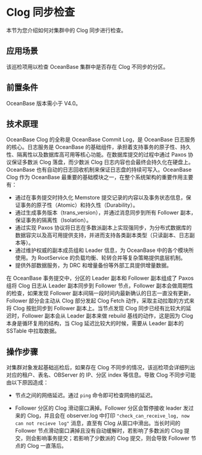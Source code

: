 # Clog 同步检查

本节为您介绍如何对集群中的 Clog 同步进行检查。

## 应用场景

该巡检项用以检查 OceanBase 集群中是否存在 Clog 不同步的分区。

## 前置条件

OceanBase 版本需小于 V4.0。

## 技术原理

OceanBase Clog 的全称是 OceanBase Commit Log，是 OceanBase 日志服务的核心。日志服务是 OceanBase 的基础组件，承担着支持事务的原子性、持久性、隔离性以及数据库高可用等核心功能。在数据库提交的过程中通过 Paxos 协议保证多数派 Clog 落盘，而少数派 Clog 日志内容也会最终会持久化在硬盘上。OceanBase 也有自动的日志回收机制来保证日志盘的持续可写入。OceanBase Clog 作为 OceanBase 最重要的基础模块之一，在整个系统架构的重要作用主要有：

* 通过在事务提交时持久化 Memstore 提交记录的内容以及事务状态信息，保证事务的原子性（Atomic）和持久性（Durability）。
* 通过生成事务版本（trans_version），并通过消息同步到所有 Follower 副本，保证事务的隔离性（Isolation）。
* 通过实现 Paxos 协议将日志在多数派副本上实现强同步，为分布式数据库的数据容灾以及高可用提供支持，并进而支持各类副本类型（只读副本、日志副本等）。
* 通过维护权威的副本成员组和 Leader 信息，为 OceanBase 中的各个模块所使用。为 RootService 的负载均衡、轮转合并等复杂策略提供底层机制。
* 提供外部数据服务，为 DRC 和增量备份等外部工具提供增量数据。

在 OceanBase 事务提交中，分区的 Leader 副本和 Follower 副本组成了 Paxos 组将 Clog 日志从 Leader 副本同步到 Follower 节点，Follower 副本会做周期性的检查，如果发现 Follower 副本间隔一段时间内最新确认的日志一直没有更新，Follower 部分会主动从 Clog 部分发起 Clog Fetch 动作，采取主动拉取的方式来将 Clog 按批同步到 Follower 副本上。当节点发现 Clog 同步已经有比较大的延迟时，Follower 副本会从 Leader 副本来做 rebuild 基线的动作，这是因为 Clog 本身是循环复用的结构，当 Clog 延迟比较大的时候，需要从 Leader 副本的 SSTable 中拉取数据。

## 操作步骤

对集群对象发起基础巡检后，如果存在 Clog 不同步的情况，该巡检项会详细列出对应的租户、表名、OBServer 的 IP、分区 index 等信息。导致 Clog 不同步可能由以下原因造成：

* 节点之间的网络延迟。通过 `ping` 命令即可检查网络的延迟。

* Follower 分区的 Clog 滑动窗口满掉。Follower 分区会暂停接收 leader 发过来的 Clog，并且会在 observer.log 中打印 `"check_can_receive_log, now can not recieve log"` 消息，直至有 Clog 从窗口中滑出。当长时间的 Follower 节点滑动窗口满掉且没有自动缓解时，若影响了多数派的 Clog 提交，则会影响事务提交；若影响了少数派的 Clog 提交，则会导致 Follower 节点的 Clog 一直落后。
